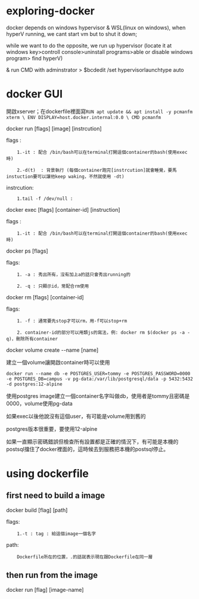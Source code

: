 # exploring-docker

docker depends on windows hypervisor & WSL(linux on windows), when hyperV running, we cant start vm but to shut it down;

while we want to do the opposite, we run up hypervisor (locate it at windows key>controll console>uninstall programs>able or disable windows program> find hyperV)

& run CMD with adminstrator > $bcdedit /set hypervisorlaunchtype auto

# docker GUI
開啟xserver；在dockerfile裡面寫```RUN apt update && apt install -y pcmanfm xterm \ ENV DISPLAY=host.docker.internal:0.0 \ CMD pcmanfm```



docker run [flags] [image] [instrcution]

flags : 
        
        1.-it : 配合 /bin/bash可以在terminal打開這個container的bash(使用exec時)

        2.-d(t)  : 背景執行 (每個container跑完[instrcution]就會睡覺，要馬instuction要可以讓他keep waking，不然就使用 -dt)
        
instrcution:

        1.tail -f /dev/null : 
        
docker exec [flags] [container-id] [instruction]

flags :

        1.-it : 配合 /bin/bash可以在terminal打開這個container的bash(使用exec時)
        
docker ps [flags]

flags:

        1. -a : 秀出所有，沒有加上a的話只會秀出running的
        
        2. -q : 只顯示id，常配合rm使用
        
docker rm [flags] [container-id]

flags:
        
        1. -f : 通常要先stop才可以rm，用-f可以stop+rm
        
        2. container-id的部分可以用類js的寫法，例: docker rm $(docker ps -a -q)，刪除所有container
        
docker volume create --name [name]

建立一個volume讓開啟container時可以使用

```
docker run --name db -e POSTGRES_USER=tommy -e POSTGRES_PASSWORD=0000 -e POSTGRES_DB=campus -v pg-data:/var/lib/postgresql/data -p 5432:5432 -d postgres:12-alpine
```

使用postgres image建立一個container名字叫做db，使用者是tommy且密碼是0000，volume使用pg-data

如果exec以後他說沒有這個user，有可能是volume用到舊的

postgres版本很重要，要使用12-alpine

如果一直顯示密碼錯誤但檢查所有設置都是正確的情況下，有可能是本機的postsql擋住了docker裡面的，這時候去到服務把本機的postsql停止。

# using dockerfile

## first need to build a image


docker build [flag] [path]


flags:

        1.-t : tag : 給這個image一個名字

path:

        Dockerfile所在的位置，.的話就表示現在跟Dockerfile在同一層
        
## then run from the image


docker run [flag] [image-name]


